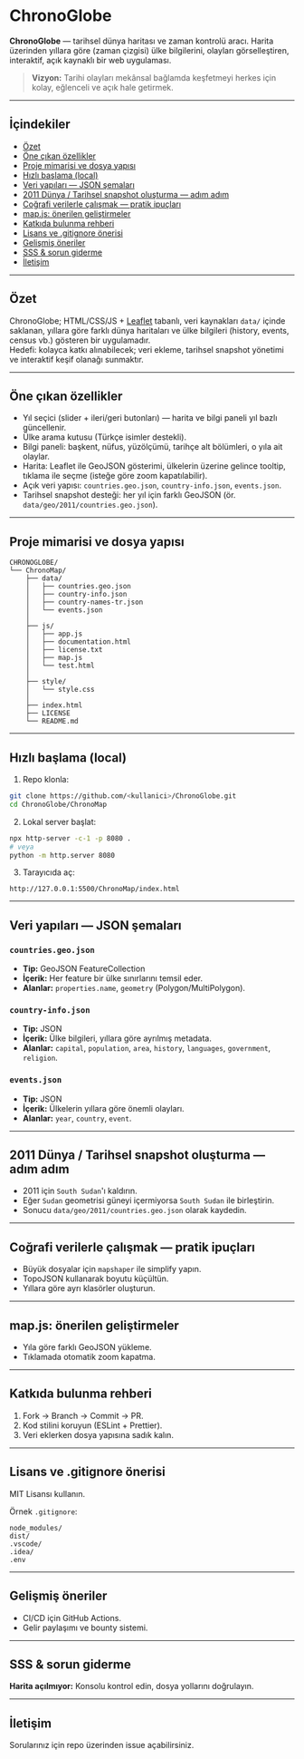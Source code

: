 # ChronoGlobe

**ChronoGlobe** — tarihsel dünya haritası ve zaman kontrolü aracı. Harita üzerinden yıllara göre (zaman çizgisi) ülke bilgilerini, olayları görselleştiren, interaktif, açık kaynaklı bir web uygulaması.

> **Vizyon:** Tarihi olayları mekânsal bağlamda keşfetmeyi herkes için kolay, eğlenceli ve açık hale getirmek.

---

## İçindekiler

- [Özet](#özet)  
- [Öne çıkan özellikler](#öne-çıkan-özellikler)  
- [Proje mimarisi ve dosya yapısı](#proje-mimarisi-ve-dosya-yapısı)  
- [Hızlı başlama (local)](#hızlı-başlama-local)  
- [Veri yapıları — JSON şemaları](#veri-yapıları--json-şemaları)  
- [2011 Dünya / Tarihsel snapshot oluşturma — adım adım](#2011-dünya--tarihsel-snapshot-oluşturma--adım-adım)  
- [Coğrafi verilerle çalışmak — pratik ipuçları](#coğrafi-verilerle-çalışmak--pratik-ipuçları)  
- [map.js: önerilen geliştirmeler](#mapjs-önerilen-geliştirmeler)  
- [Katkıda bulunma rehberi](#katkıda-bulunma-rehberi)  
- [Lisans ve .gitignore önerisi](#lisans-ve-gitignore-önerisi)  
- [Gelişmiş öneriler](#gelişmiş-öneriler)  
- [SSS & sorun giderme](#sss--sorun-giderme)  
- [İletişim](#iletişim)  

---

## Özet

ChronoGlobe; HTML/CSS/JS + [Leaflet](https://leafletjs.com) tabanlı, veri kaynakları `data/` içinde saklanan, yıllara göre farklı dünya haritaları ve ülke bilgileri (history, events, census vb.) gösteren bir uygulamadır.  
Hedefi: kolayca katkı alınabilecek; veri ekleme, tarihsel snapshot yönetimi ve interaktif keşif olanağı sunmaktır.

---

## Öne çıkan özellikler

- Yıl seçici (slider + ileri/geri butonları) — harita ve bilgi paneli yıl bazlı güncellenir.
- Ülke arama kutusu (Türkçe isimler destekli).
- Bilgi paneli: başkent, nüfus, yüzölçümü, tarihçe alt bölümleri, o yıla ait olaylar.
- Harita: Leaflet ile GeoJSON gösterimi, ülkelerin üzerine gelince tooltip, tıklama ile seçme (isteğe göre zoom kapatılabilir).
- Açık veri yapısı: `countries.geo.json`, `country-info.json`, `events.json`.
- Tarihsel snapshot desteği: her yıl için farklı GeoJSON (ör. `data/geo/2011/countries.geo.json`).

---

## Proje mimarisi ve dosya yapısı

```
CHRONOGLOBE/
└── ChronoMap/
    ├── data/
    │   ├── countries.geo.json
    │   ├── country-info.json
    │   ├── country-names-tr.json
    │   └── events.json
    │
    ├── js/
    │   ├── app.js
    │   ├── documentation.html
    │   ├── license.txt
    │   ├── map.js
    │   └── test.html
    │
    ├── style/
    │   └── style.css
    │
    ├── index.html
    ├── LICENSE
    └── README.md
```

---

## Hızlı başlama (local)

1. Repo klonla:
```bash
git clone https://github.com/<kullanici>/ChronoGlobe.git
cd ChronoGlobe/ChronoMap
```

2. Lokal server başlat:
```bash
npx http-server -c-1 -p 8080 .
# veya
python -m http.server 8080
```

3. Tarayıcıda aç:
```
http://127.0.0.1:5500/ChronoMap/index.html
```

---

## Veri yapıları — JSON şemaları

### `countries.geo.json`
- **Tip:** GeoJSON FeatureCollection  
- **İçerik:** Her feature bir ülke sınırlarını temsil eder.  
- **Alanlar:** `properties.name`, `geometry` (Polygon/MultiPolygon).  

### `country-info.json`
- **Tip:** JSON  
- **İçerik:** Ülke bilgileri, yıllara göre ayrılmış metadata.  
- **Alanlar:** `capital`, `population`, `area`, `history`, `languages`, `government`, `religion`.  

### `events.json`
- **Tip:** JSON  
- **İçerik:** Ülkelerin yıllara göre önemli olayları.  
- **Alanlar:** `year`, `country`, `event`.  

---

## 2011 Dünya / Tarihsel snapshot oluşturma — adım adım

- 2011 için `South Sudan`'ı kaldırın.
- Eğer `Sudan` geometrisi güneyi içermiyorsa `South Sudan` ile birleştirin.
- Sonucu `data/geo/2011/countries.geo.json` olarak kaydedin.

---

## Coğrafi verilerle çalışmak — pratik ipuçları

- Büyük dosyalar için `mapshaper` ile simplify yapın.
- TopoJSON kullanarak boyutu küçültün.
- Yıllara göre ayrı klasörler oluşturun.

---

## map.js: önerilen geliştirmeler

- Yıla göre farklı GeoJSON yükleme.
- Tıklamada otomatik zoom kapatma.

---

## Katkıda bulunma rehberi

1. Fork → Branch → Commit → PR.
2. Kod stilini koruyun (ESLint + Prettier).
3. Veri eklerken dosya yapısına sadık kalın.

---

## Lisans ve .gitignore önerisi

MIT Lisansı kullanın.

Örnek `.gitignore`:
```
node_modules/
dist/
.vscode/
.idea/
.env
```

---

## Gelişmiş öneriler

- CI/CD için GitHub Actions.
- Gelir paylaşımı ve bounty sistemi.

---

## SSS & sorun giderme

**Harita açılmıyor:** Konsolu kontrol edin, dosya yollarını doğrulayın.

---

## İletişim

Sorularınız için repo üzerinden issue açabilirsiniz.
